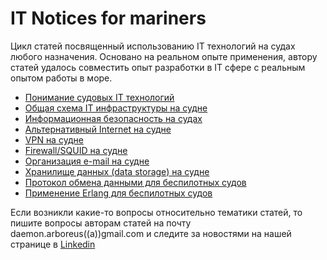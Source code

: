 # IT Notices for mariners

Цикл статей посвященный использованию IT технологий на судах любого назначения. Основано на реальном опыте применения, автору статей удалось совместить опыт разработки в IT сфере с реальным опытом работы в море.

* [Понимание судовых IT технологий](https://github.com/ArboreusSystems/arboreus_articles/blob/master/it_notice_for_mariners/undestanding_vessel_it/rus.understanding_vessel_it.md)
* [Общая схема IT инфраструктуры на судне](https://github.com/ArboreusSystems/arboreus_articles/blob/master/it_notice_for_mariners/vessel_it_infrastructure/rus.vessel_it_infrastructure.md)
* [Информационная безопасность на судах](https://github.com/ArboreusSystems/arboreus_articles/blob/master/it_notice_for_mariners/vessel_informational_security/rus.vessel_informational_security.md)
* [Альтернативный Internet на судне](https://github.com/ArboreusSystems/arboreus_articles/blob/master/it_notice_for_mariners/alternative_internet_connection/rus.alternative_internet_connection.md)
* [VPN на судне](https://github.com/ArboreusSystems/arboreus_articles/blob/master/it_notice_for_mariners/organising_vessel_vpn/rus.organising_vessel_vpn.md)
* [Firewall/SQUID на судне](https://github.com/ArboreusSystems/arboreus_articles/blob/master/it_notice_for_mariners/vessel_firewall_squid/rus.vessel_firewall_squid.md)
* [Организация e-mail на судне](https://github.com/ArboreusSystems/arboreus_articles/blob/master/it_notice_for_mariners/vessel_email/rus.vessel_email.md)
* [Хранилище данных (data storage) на судне](https://github.com/ArboreusSystems/arboreus_articles/blob/master/it_notice_for_mariners/vessel_data_storage/rus.vessel_data_storage.md)
* [Протокол обмена данными для беспилотных судов](https://github.com/ArboreusSystems/arboreus_articles/blob/master/it_notice_for_mariners/data_exchange_protocol_for_unmanned_vessels/rus.data_exchange_protocol_for_unmanned_vessels.md)
* [Применение Erlang для беспилотных судов](https://github.com/ArboreusSystems/arboreus_articles/blob/master/it_notice_for_mariners/erlang_for_unmanned_vessels/rus.erlang_for_unmanned_vessels.md)

Если возникли какие-то вопросы относительно тематики статей, то пишите вопросы авторам статей на почту daemon.arboreus((a))gmail.com и следите за новостями на нашей странице в [Linkedin](https://www.linkedin.com/company/arboreus-systems/)